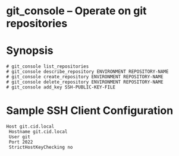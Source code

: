 # git_console – Operate on git repositories

# Synopsis

~~~ console
# git_console list_repositories
# git_console describe_repository ENVIRONMENT REPOSITORY-NAME
# git_console create_repository ENVIRONMENT REPOSITORY-NAME
# git_console delete_repository ENVIRONMENT REPOSITORY-NAME
# git_console add_key SSH-PUBLIC-KEY-FILE
~~~

# Sample SSH Client Configuration

~~~
Host git.cid.local
 Hostname git.cid.local
 User git
 Port 2022
 StrictHostKeyChecking no
~~~
